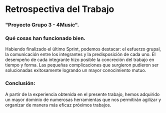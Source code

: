 # Retrospectiva del Trabajo
### "Proyecto Grupo 3 - 4Music".

### Qué cosas han funcionado bien.
Habiendo finalizado el último Sprint, podemos destacar: el esfuerzo grupal, la comunicación entre los integrantes y la predisposición de cada uno. 
El desempeño de cada integrante hizo posible la concreción del trabajo en tiempo y forma. 
Las pequeñas complicaciones que surgieron pudieron ser solucionadas exitosamente logrando un mayor conocimiento mutuo.

### Conclusión:
A partir de la experiencia obtenida en el presente trabajo, hemos adquirido un mayor dominio de numerosas herramientas que nos permitirán agilizar y organizar de manera más eficaz próximos trabajos.

